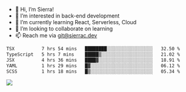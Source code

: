 - 👋 Hi, I’m Sierra!
- 👀 I’m interested in back-end development
- 🌱 I’m currently learning React, Serverless, Cloud
- 💞️ I’m looking to collaborate on learning
- 📫 Reach me via git@sierrac.dev

<!--START_SECTION:waka-->

```txt
TSX          7 hrs 54 mins   ████████░░░░░░░░░░░░░░░░░   32.50 %
TypeScript   5 hrs 7 mins    █████▒░░░░░░░░░░░░░░░░░░░   21.02 %
JSX          4 hrs 36 mins   ████▓░░░░░░░░░░░░░░░░░░░░   18.91 %
YAML         1 hrs 29 mins   █▓░░░░░░░░░░░░░░░░░░░░░░░   06.12 %
SCSS         1 hrs 18 mins   █▒░░░░░░░░░░░░░░░░░░░░░░░   05.34 %
```

<!--END_SECTION:waka-->


![](https://hit.yhype.me/github/profile?user_id=7351311)
